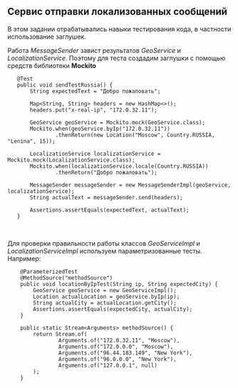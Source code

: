 ## Сервис отправки локализованных сообщений

В этом задании отрабатывались навыки тестирования кода, в частности использование заглушек.
</br>



Работа *MessageSender* завист результатов *GeoService* и *LocalizationService*. Поэтому для теста создадим заглушки с помощью средств библиотеки **Mockito**

 ```
    @Test
    public void sendTestRussia() {
        String expectedText = "Добро пожаловать";

        Map<String, String> headers = new HashMap<>();
        headers.put("x-real-ip", "172.0.32.11");

        GeoService geoService = Mockito.mock(GeoService.class);
        Mockito.when(geoService.byIp("172.0.32.11"))
                .thenReturn(new Location("Moscow", Country.RUSSIA, "Lenina", 15));

        LocalizationService localizationService = Mockito.mock(LocalizationService.class);
        Mockito.when(localizationService.locale(Country.RUSSIA))
                .thenReturn("Добро пожаловать");

        MessageSender messageSender = new MessageSenderImpl(geoService, localizationService);
        String actualText = messageSender.send(headers);

        Assertions.assertEquals(expectedText, actualText);
    }
```

</br>

Для проверки правильности работы классов *GeoServiceImpl* и *LocalizationServiceImpl* используем параметризованные тесты. Например:

```
    @ParameterizedTest
    @MethodSource("methodSource")
    public void locationByIpTest(String ip, String expectedCity) {
        GeoService geoService = new GeoServiceImpl();
        Location actualLocation = geoService.byIp(ip);
        String actualCity = actualLocation.getCity();
        Assertions.assertEquals(expectedCity, actualCity);
    }
    
    public static Stream<Arguments> methodSource() {
        return Stream.of(
                Arguments.of("172.0.32.11", "Moscow"),
                Arguments.of("172.0.0.0", "Moscow"),
                Arguments.of("96.44.183.149", "New York"),
                Arguments.of("96.0.0.0", "New York"),
                Arguments.of("127.0.0.1", null)
        );
    }
```
    
    
    
